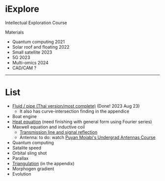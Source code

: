 # iExplore
Intellectual Exploration Course

Materials
* Quantum computing 2021
* Solar roof and floating 2022
* Small satellite 2023
* 5G 2023
* Multi-omics 2024
* CAD/CAM ?

---

# List

* [Fluid / pipe (Thai version/most complete)](https://colab.research.google.com/drive/1CSfoOS8UgC1YjZ7Zuv1RymNFU_sbocnD#scrollTo=bh1xpNdyyZYB) (Done! 2023 Aug 23)
  * It also has curve-intersection finding in the appendice 
* Boat engine
* [Heat equation](https://colab.research.google.com/drive/1QZOAOLwLW2BdN5s-1vDP2-bGzzO9NdL4#scrollTo=RTOGclgqVrom) (need finishing with general form using Fourier series)
* Maxwell equation and inductive coil
  * [Transmission line and signal reflection](https://colab.research.google.com/drive/1IsK9jMlr4tgdoc_3-MzbGuC9o1wt8lMj)
  * Antenna: to do: watch [Puyan Mojabi's Undergrad Antennas Course](https://www.youtube.com/watch?v=GfgaJcir2XE&t=930s)
* Quantum computing
* Satalite speed
* Orbital sling shot
* Parallax
* [Triangulation](https://colab.research.google.com/drive/1CVxuKCuzqaiVYkAcUkeghuxdpH4PZATs#scrollTo=1JyZjradX8d-) (in the appendix)
* Morphogen gradient
* Evolution
